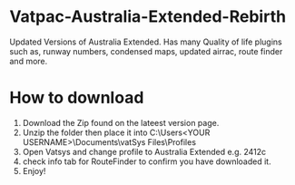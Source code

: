 # Vatpac-Australia-Extended-Rebirth
Updated Versions of Australia Extended. Has many Quality of life plugins such as, runway numbers, condensed maps, updated airrac, route finder and more.

# How to download
1. Download the Zip found on the lateest version page.
2. Unzip the folder then place it into C:\Users\<YOUR USERNAME>\Documents\vatSys Files\Profiles
3. Open Vatsys and change profile to Australia Extended e.g. 2412c
4. check info tab for RouteFinder to confirm you have downloaded it.
5. Enjoy!
